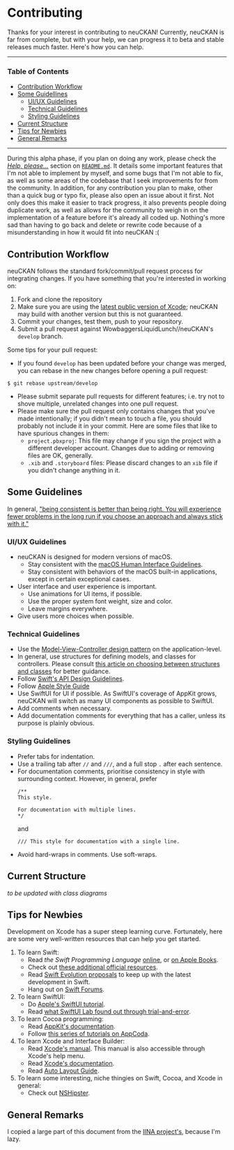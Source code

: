# Contributing

Thanks for your interest in contributing to neuCKAN! Currently, neuCKAN is far from complete, but with your help, we can progress it to beta and stable releases much faster. Here's how you can help.

---

### Table of Contents

- [Contribution Workflow](#contribution-workflow)
- [Some Guidellines](#some-guidelines)
	- [UI/UX Guidelines](#ui/ux-guidelines)	
	- [Technical Guidelines](#technical-guidelines)
	- [Styling Guidelines](#styling-guidelines)
- [Current Structure](#current-structure)
- [Tips for Newbies](#tips-for-newbies)
- [General Remarks](#general-remarks)

---

During this alpha phase, if you plan on doing any work, please check the [_Help, please..._](README.md#help,-please...) section on [`README.md`](README.md). It details some important features that I'm not able to implement by myself, and some bugs that I'm not able to fix, as well as some areas of the codebase that I seek improvements for from the community. In addition, for any contribution you plan to make, other than a quick bug or typo fix, please also open an issue about it first. Not only does this make it easier to track progress, it also prevents people doing duplicate work, as well as allows for the community to weigh in on the implementation of a feature before it's already all coded up. Nothing's more sad than having to go back and delete or rewrite code because of a misunderstanding in how it would fit into neuCKAN :(

## Contribution Workflow

neuCKAN follows the standard fork/commit/pull request process for integrating changes. If you have something that you're interested in working on:

1. Fork and clone the repository
2. Make sure you are using the [latest public version of Xcode](https://itunes.apple.com/us/app/xcode/id497799835); neuCKAN may build with another version but this is not guaranteed.
3. Commit your changes, test them, push to your repository.
4. Submit a pull request against WowbaggersLiquidLunch//neuCKAN's `develop` branch.

Some tips for your pull request:

- If you found `develop` has been updated before your change was merged, you can rebase in the new changes before opening a pull request:
```console
$ git rebase upstream/develop
```
- Please submit separate pull requests for different features; i.e. try not to shove multiple, unrelated changes into one pull request.
- Please make sure the pull request only contains changes that you've made intentionally; if you didn't mean to touch a file, you should probably not include it in your commit. Here are some files that like to have spurious changes in them:
	- `project.pbxproj`: This file may change if you sign the project with a different developer account. Changes due to adding or removing files are OK, generally.
	- `.xib` and `.storyboard` files: Please discard changes to an `xib` file if you didn't change anything in it.

## Some Guidelines

In general, ["being consistent is better than being right. You will experience fewer problems in the long run if you choose an approach and always stick with it."](https://developer.apple.com/library/archive/documentation/UserExperience/Conceptual/AutolayoutPG/AnatomyofaConstraint.html#//apple_ref/doc/uid/TP40010853-CH9-SW1)

### UI/UX Guidelines

- neuCKAN is designed for modern versions of macOS.
	- Stay consistent with the [macOS Human Interface Guidelines](https://developer.apple.com/design/human-interface-guidelines/macos/).
	- Stay consistent with behaviors of the macOS built-in applications, except in certain exceptional cases.
- User interface and user experience is important.
	- Use animations for UI items, if possible.
	- Use the proper system font weight, size and color.
	- Leave margins everywhere.
- Give users more choices when possible.

### Technical Guidelines

- Use the [Model-View-Controller design pattern](https://developer.apple.com/library/archive/documentation/General/Conceptual/DevPedia-CocoaCore/MVC.html) on the application-level.
- In general, use structures for defining models, and classes for controllers. Please consult [this article on choosing between structures and classes](https://developer.apple.com/documentation/swift/choosing_between_structures_and_classes) for better guidance.
- Follow [Swift's API Design Guidelines](https://swift.org/documentation/api-design-guidelines/).
- Follow [Apple Style Guide](https://help.apple.com/applestyleguide/)
- Use SwiftUI for UI if possible. As SwiftUI's coverage of AppKit grows, neuCKAN will switch as many UI components as possible to SwiftUI.
- Add comments when necessary.
- Add documentation comments for everything that has a caller, unless its purpose is plainly obvious.

### Styling Guidelines

- Prefer tabs for indentation.
- Use a trailing tab after `//` and `///`, and a full stop `.` after each sentence.
- For documentation comments, prioritise consistency in style with surrounding context. However, in general, prefer
	```
	/**
	This style.
	
	For documentation with multiple lines.
	*/
	```
	and
	```
	///	This style for documentation with a single line.
	```
- Avoid hard-wraps in comments. Use soft-wraps.

## Current Structure

_to be updated with class diagrams_

## Tips for Newbies

Development on Xcode has a super steep learning curve. Fortunately, here are some very well-written resources that can help you get started.

1. To learn Swift:
	- Read _the Swift Programming Language_ [online](https://swift.org/documentation/#the-swift-programming-language), or [on Apple Books](https://books.apple.com/us/book/the-swift-programming-language-swift-5-2/id881256329).
	- Check out [these additional official resources](https://developer.apple.com/swift/resources/).
	- Read [Swift Evolution proposals](https://developer.apple.com/swift/resources/) to keep up with the latest development in Swift.
	- Hang out on [Swift Forums](https://forums.swift.org).
2. To learn SwiftUI:
	- Do [Apple's SwiftUI tutorial](https://developer.apple.com/tutorials/SwiftUI/tutorials).
	- Read [what SwiftUI Lab found out through trial-and-error](https://swiftui-lab.com).
3. To learn Cocoa programming:
	- Read [AppKit's documentation](https://developer.apple.com/documentation/appkit).
	- Follow [this series of tutorials on AppCoda](https://www.appcoda.com/macos-programming/).
4. To learn Xcode and Interface Builder:
	- Read [Xcode's manual](https://help.apple.com/xcode/mac/current/index.html). This manual is also accessible through Xcode's help menu.
	- Read [Xcode's documentation](https://developer.apple.com/documentation/xcode).
	- Read [Auto Layout Guide](https://developer.apple.com/library/archive/documentation/UserExperience/Conceptual/AutolayoutPG/index.html).
5. To learn some interesting, niche thingies on Swift, Cocoa, and Xcode in general: 
	- Check out [NSHipster](https://nshipster.com).

## General Remarks

I copied a large part of this document from the [IINA project's](https://github.com/iina/iina/blob/develop/CONTRIBUTING.md), because I'm lazy.
